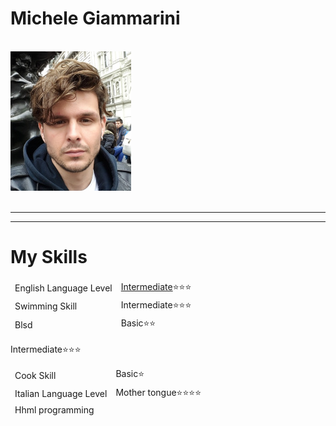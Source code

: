 
  <body/>
  

<p><h1>Michele Giammarini </h1></p>
<br>
     

<img src="London.jpg" alt="Michele Giammarini">


<br>
  <br>
  <hr>
  <hr>
  <h1>My Skills</h1>

  
  
      
   <table>
  <thead>
  <tr><td>
      English Language Level</td>
      <td> <a href="https://certs.duolingo.com/hxxf5ek9">Intermediate</a>⭐⭐⭐ </td>
         </tr><tr>
           <td>Swimming Skill</td>
            <td>Intermediate⭐⭐⭐</td>
             </tr><tr>
              <td>Blsd</td>
       <td>Basic⭐⭐</td></tr>
   </thead>
</table>

   <table>
  <thead>
  <tr><td>Cook Skill</td>
           
 <td>Basic⭐</td>
         </tr><tr>
           <td>Italian Language Level</td>
            <td>Mother tongue⭐⭐⭐⭐</td>
             </tr><tr>
              <td>Hhml programming</td>
       <td></td>Intermediate⭐⭐⭐</tr>
   </thead>
</table>
    
